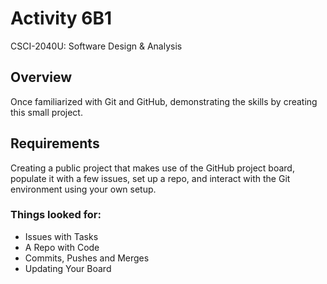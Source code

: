 # Activity 6B1 

CSCI-2040U: Software Design & Analysis

## Overview

Once familiarized with Git and GitHub, demonstrating the skills by creating this small project.

## Requirements

Creating a public project that makes use of the GitHub project board, populate it with a few issues, set up a repo, and interact with the Git environment using your own setup.

### Things looked for:
- Issues with Tasks
- A Repo with Code
- Commits, Pushes and Merges
- Updating Your Board
